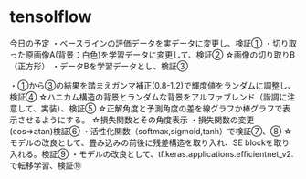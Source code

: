 # tensolflow

今日の予定
・ベースラインの評価データを実データに変更し、検証①
・切り取った原画像A(背景：白色)を学習データに変更して、検証②
☆画像の切り取りB（正方形）
・データBを学習データとし、検証③

・①から③の結果を踏まえガンマ補正(0.8-1.2)で輝度値をランダムに調整し、検証④
☆ハニカム構造の背景とランダムな背景をアルファブレンド（諧調に注意して、実装）、検証⑤
☆正解角度と予測角度の差を線グラフか棒グラフで表示させるようにする。
☆損失関数とその角度表示
・損失関数の変更(cos⇒atan)検証⑥
・活性化関数（softmax,sigmoid,tanh）で検証⑦、⑧
☆モデルの改良として、畳み込みの前後に残差構造を取り入れ、SE blockを取り入れる。検証⑨
・モデルの改良として、tf.keras.applications.efficientnet_v2.で転移学習、検証⑩
